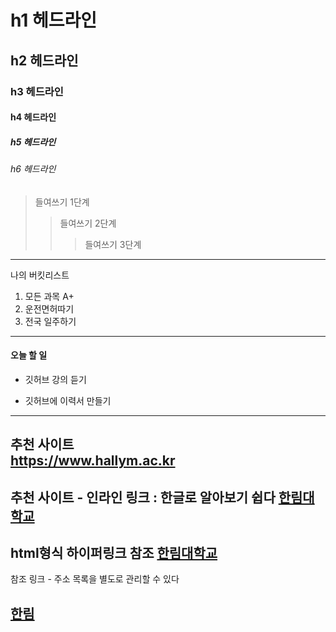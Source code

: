 # h1 헤드라인
## h2 헤드라인
### h3 헤드라인
#### h4 헤드라인
##### h5 헤드라인
###### h6 헤드라인

> 들여쓰기 1단계
>> 들여쓰기 2단계
>>> 들여쓰기 3단계
-------------------------
나의 버킷리스트
1. 모든 과목 A+
2. 운전면허따기
3. 전국 일주하기
************************
#### 오늘 할 일
* 깃허브 강의 듣기
+ 깃허브에 이력서 만들기
------------------------
추천 사이트  
https://www.hallym.ac.kr
------------------------
추천 사이트  - 인라인 링크 : 한글로 알아보기 쉽다
[한림대학교](https://www.hallym.ac.kr)
---------------------------
html형식 하이퍼링크 참조
<a href =https://www.hallym.ac.kr>한림대학교</a>
-------------------------
참조 링크 - 주소 목록을 별도로 관리할 수 있다

[hallym]: https://www.hallym.ac.kr  

[한림][hallym]
------------------------









